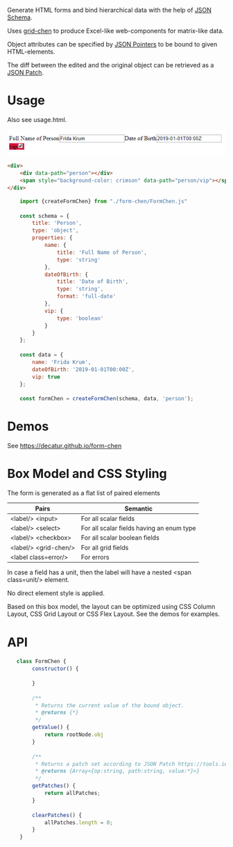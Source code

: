 Generate HTML forms and bind hierarchical data with the help of [JSON Schema](https://json-schema.org). 

Uses [grid-chen](https://github.com/decatur/grid-chen) to produce Excel-like web-components for matrix-like data. 

Object attributes can be specified by [JSON Pointers](https://tools.ietf.org/html/rfc6901) to be bound to given HTML-elements.

The diff between the edited and the original object can be retrieved as a [JSON Patch](https://tools.ietf.org/html/rfc6902).

# Usage

Also see usage.html.

![usage](usage.png)

```html
<div>
    <div data-path="person"></div>
    <span style="background-color: crimson" data-path="person/vip"></span>
</div>
```

```javascript
    import {createFormChen} from "./form-chen/FormChen.js"

    const schema = {
        title: 'Person',
        type: 'object',
        properties: {
            name: {
                title: 'Full Name of Person',
                type: 'string'
            },
            dateOfBirth: {
                title: 'Date of Birth',
                type: 'string',
                format: 'full-date'
            },
            vip: {
                type: 'boolean'
            }
        }
    };

    const data = {
        name: 'Frida Krum',
        dateOfBirth: '2019-01-01T00:00Z',
        vip: true
    };

    const formChen = createFormChen(schema, data, 'person');
```

# Demos

See https://decatur.github.io/form-chen

# Box Model and CSS Styling

The form is generated as a flat list of paired elements 

Pairs           | Semantic
----------------|-----------
&lt;label/&gt; &lt;input&gt;     | For all scalar fields
&lt;label/&gt; &lt;select&gt;    | For all scalar fields having an enum type
&lt;label/&gt; &lt;checkbox&gt;  | For all scalar boolean fields
&lt;label/&gt; &lt;grid-chen/&gt; | For all grid fields
&lt;label class=error/&gt;                   | For errors

In case a field has a unit, then the label will have a nested &lt;span class=unit/&gt; element.

No direct element style is applied.

Based on this box model, the layout can be optimized using CSS Column Layout, CSS Grid Layout or CSS Flex Layout.
See the demos for examples.

# API

```javascript
   class FormChen {
        constructor() {

        }

        /**
         * Returns the current value of the bound object.
         * @returns {*}
         */
        getValue() {
            return rootNode.obj
        }

        /**
         * Returns a patch set according to JSON Patch https://tools.ietf.org/html/rfc6902
         * @returns {Array<{op:string, path:string, value:*}>}
         */
        getPatches() {
            return allPatches;
        }

        clearPatches() {
            allPatches.length = 0;
        }
    }
```